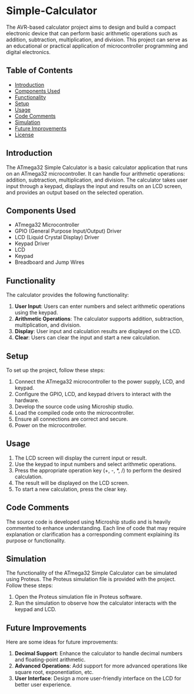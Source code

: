 # Simple-Calculator
The AVR-based calculator project aims to design and build a compact electronic device that can perform basic arithmetic operations such as addition, subtraction, multiplication, and division. This project can serve as an educational or practical application of microcontroller programming and digital electronics.

## Table of Contents

- [Introduction](#introduction)
- [Components Used](#components-used)
- [Functionality](#functionality)
- [Setup](#setup)
- [Usage](#usage)
- [Code Comments](#code-comments)
- [Simulation](#simulation)
- [Future Improvements](#future-improvements)
- [License](#license)

## Introduction

The ATmega32 Simple Calculator is a basic calculator application that runs on an ATmega32 microcontroller. It can handle four arithmetic operations: addition, subtraction, multiplication, and division. The calculator takes user input through a keypad, displays the input and results on an LCD screen, and provides an output based on the selected operation.

## Components Used

- ATmega32 Microcontroller
- GPIO (General Purpose Input/Output) Driver
- LCD (Liquid Crystal Display) Driver
- Keypad Driver
- LCD
- Keypad
- Breadboard and Jump Wires

## Functionality

The calculator provides the following functionality:

1. **User Input**: Users can enter numbers and select arithmetic operations using the keypad.
2. **Arithmetic Operations**: The calculator supports addition, subtraction, multiplication, and division.
3. **Display**: User input and calculation results are displayed on the LCD.
4. **Clear**: Users can clear the input and start a new calculation.

## Setup

To set up the project, follow these steps:

1. Connect the ATmega32 microcontroller to the power supply, LCD, and keypad.
2. Configure the GPIO, LCD, and keypad drivers to interact with the hardware.
3. Develop the source code using Microship studio.
4. Load the compiled code onto the microcontroller.
5. Ensure all connections are correct and secure.
6. Power on the microcontroller.

## Usage

1. The LCD screen will display the current input or result.
2. Use the keypad to input numbers and select arithmetic operations.
3. Press the appropriate operation key (+, -, *, /) to perform the desired calculation.
4. The result will be displayed on the LCD screen.
5. To start a new calculation, press the clear key.

## Code Comments

The source code is developed using Microship studio and is heavily commented to enhance understanding. Each line of code that may require explanation or clarification has a corresponding comment explaining its purpose or functionality.


## Simulation

The functionality of the ATmega32 Simple Calculator can be simulated using Proteus. The Proteus simulation file is provided with the project. Follow these steps:

1. Open the Proteus simulation file in Proteus software.
2. Run the simulation to observe how the calculator interacts with the keypad and LCD.

## Future Improvements

Here are some ideas for future improvements:

1. **Decimal Support**: Enhance the calculator to handle decimal numbers and floating-point arithmetic.
2. **Advanced Operations**: Add support for more advanced operations like square root, exponentiation, etc.
3. **User Interface**: Design a more user-friendly interface on the LCD for better user experience.
